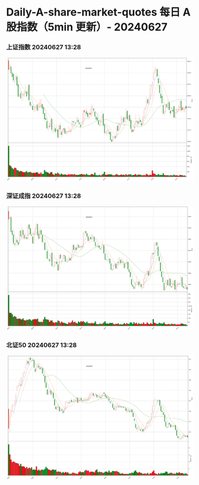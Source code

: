 
# Daily-A-share-market-quotes 每日 A 股指数（5min 更新）- 20240627

### 上证指数 20240627 13:28
![](./fig/2024/6/20240627-sh000001.png)

### 深证成指 20240627 13:28
![](./fig/2024/6/20240627-sz399001.png)

### 北证50 20240627 13:28
![](./fig/2024/6/20240627-bj899050.png)
